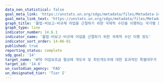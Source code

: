 ```yaml
---
data_non_statistical: false
goal_meta_link: 'https://unstats.un.org/sdgs/metadata/files/Metadata-14-06-01.pdf'
goal_meta_link_text: 'https://unstats.un.org/sdgs/metadata/files/Metadata-14-06-01.pdf'
graph_title: '불법·비보고·비규제 어업을 근절하기 위한 국제적 수단을 이행하는 국가별 진척도'
graph_type: line
indicator_number: 14.6.1
indicator_name: '불법·비보고·비규제 어업을 근절하기 위한 국제적 수단 이행 정도'
indicator_sort_order: 14-06-01
published: true
reporting_status: complete
sdg_goal: '14'
target_name: 'WTO 어업보조금 협상에 개도국 및 최빈개도국에 대한 효과적인 특별대우가 중요함을 인정하고 2020년까지 생산과잉 및 남획, 불법·비보고·비규제 어업에 기여하는 특정형태의 어업 보조금 금지 그리고 이와 유사한 신규 보조금 도입 자제'
target_id: '14.6'
un_custodian_agency: 'FAO'
un_designated_tier: 'Tier I'
---
```

